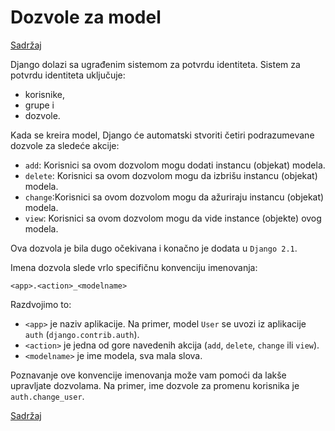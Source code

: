 # Dozvole za model

[Sadržaj](00_sadrzaj.md)

Django dolazi sa ugrađenim sistemom za potvrdu identiteta. Sistem za potvrdu identiteta uključuje:

- korisnike,
- grupe i
- dozvole.

Kada se kreira model, Django će automatski stvoriti četiri podrazumevane dozvole za sledeće akcije:

- `add`: Korisnici sa ovom dozvolom mogu dodati instancu (objekat) modela.
- `delete`: Korisnici sa ovom dozvolom mogu da izbrišu instancu (objekat) modela.
- `change`:Korisnici sa ovom dozvolom mogu da ažuriraju instancu (objekat) modela.
- `view`: Korisnici sa ovom dozvolom mogu da vide instance (objekte) ovog modela.

Ova dozvola je bila dugo očekivana i konačno je dodata u `Django 2.1`.

Imena dozvola slede vrlo specifičnu konvenciju imenovanja:

`<app>.<action>_<modelname>`

Razdvojimo to:

- `<app>` je naziv aplikacije. Na primer, model `User` se uvozi iz aplikacije `auth` (`django.contrib.auth`).
- `<action>` je jedna od gore navedenih akcija (`add`, `delete`, `change` ili `view`).
- `<modelname>` je ime modela, sva mala slova.

Poznavanje ove konvencije imenovanja može vam pomoći da lakše upravljate dozvolama. Na primer, ime dozvole za promenu korisnika je `auth.change_user`.

[Sadržaj](00_sadrzaj.md)
